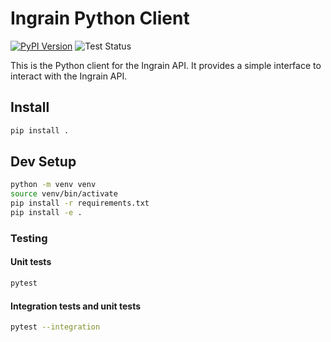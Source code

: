 # Ingrain Python Client

[![PyPI Version](https://img.shields.io/pypi/v/ingrain)](https://pypi.org/project/ingrain/)
![Test Status](https://github.com/OwenPendrighElliott/py-ingrain/actions/workflows/test.yml/badge.svg)

This is the Python client for the Ingrain API. It provides a simple interface to interact with the Ingrain API.

## Install
    
```bash
pip install .
```

## Dev Setup
```bash
python -m venv venv
source venv/bin/activate
pip install -r requirements.txt
pip install -e .
```

### Testing

#### Unit tests

```bash
pytest
```

#### Integration tests and unit tests

```bash
pytest --integration
```